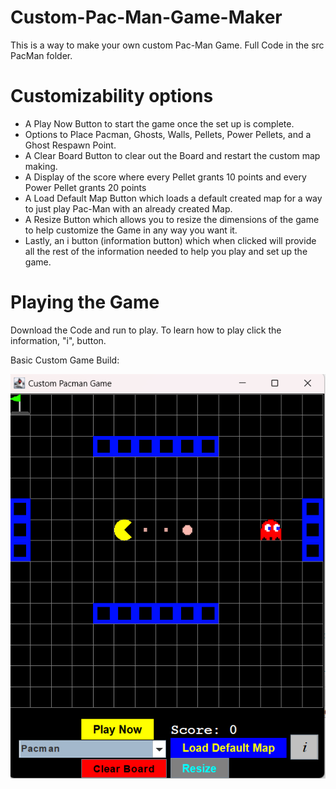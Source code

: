# Custom-Pac-Man-Game-Maker

This is a way to make your own custom Pac-Man Game. Full Code in the src PacMan folder. 

# Customizability options

* A Play Now Button to start the game once the set up is complete.
* Options to Place Pacman, Ghosts, Walls, Pellets, Power Pellets, and a Ghost Respawn Point.
* A Clear Board Button to clear out the Board and restart the custom map making.
* A Display of the score where every Pellet grants 10 points and every Power Pellet grants 20 points
* A Load Default Map Button which loads a default created map for a way to just play Pac-Man with an already created Map.
* A Resize Button which allows you to resize the dimensions of the game to help customize the Game in any way you want it.
* Lastly, an i button (information button) which when clicked will provide all the rest of the information needed to help you play and set up the game.

# Playing the Game

Download the Code and run to play. 
To learn how to play click the information, "i", button.

Basic Custom Game Build:

![plot](./src/resources/Basic%20Game.png)
